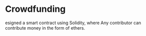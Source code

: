 # Crowdfunding
esigned a smart contract using Solidity, where Any contributor can contribute money in the form of ethers.

